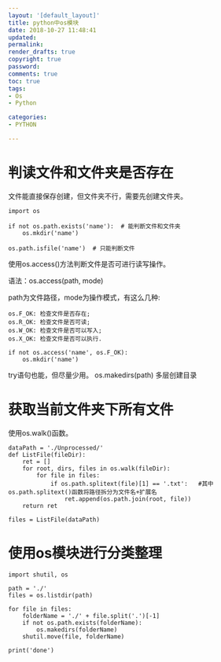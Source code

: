```yaml
---
layout: '[default_layout]'   
title: python中os模块
date: 2018-10-27 11:48:41  
updated: 
permalink: 
render_drafts: true
copyright: true
password: 
comments: true
toc: true                  
tags:                        
- Os
- Python

categories:                  
- PYTHON

---
```

# 判读文件和文件夹是否存在
文件能直接保存创建，但文件夹不行，需要先创建文件夹。
```
import os

if not os.path.exists('name'):  # 能判断文件和文件夹
	os.mkdir('name')

os.path.isfile('name')  # 只能判断文件
```
<!--more-->
使用os.access()方法判断文件是否可进行读写操作。

语法：os.access(path, mode)

path为文件路径，mode为操作模式，有这么几种:
```
os.F_OK: 检查文件是否存在;
os.R_OK: 检查文件是否可读;
os.W_OK: 检查文件是否可以写入;
os.X_OK: 检查文件是否可以执行.

if not os.access('name', os.F_OK):
	os.mkdir('name')
```
try语句也能，但尽量少用。
os.makedirs(path) 多层创建目录

# 获取当前文件夹下所有文件
使用os.walk()函数。
```
dataPath = './Unprocessed/' 
def ListFile(fileDir):   
    ret = []   
    for root, dirs, files in os.walk(fileDir):  
        for file in files:  
            if os.path.splitext(file)[1] == '.txt':   #其中os.path.splitext()函数将路径拆分为文件名+扩展名
                ret.append(os.path.join(root, file))  
    return ret

files = ListFile(dataPath)
```

# 使用os模块进行分类整理
```
import shutil, os

path = './'
files = os.listdir(path)

for file in files:
	folderName = './' + file.split('.')[-1]
	if not os.path.exists(folderName):
		os.makedirs(folderName)
	shutil.move(file, folderName)

print('done')
```
